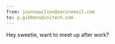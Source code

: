 ```yaml
---
from: joannawilson@securemail.com
to: p.gibbons@initech.com
---
```


Hey sweetie,
want to meet up after work?
